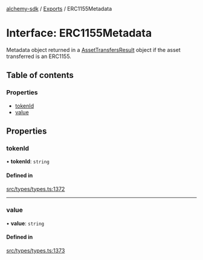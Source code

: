 [alchemy-sdk](../README.md) / [Exports](../modules.md) / ERC1155Metadata

# Interface: ERC1155Metadata

Metadata object returned in a [AssetTransfersResult](AssetTransfersResult.md) object if the asset
transferred is an ERC1155.

## Table of contents

### Properties

- [tokenId](ERC1155Metadata.md#tokenid)
- [value](ERC1155Metadata.md#value)

## Properties

### tokenId

• **tokenId**: `string`

#### Defined in

[src/types/types.ts:1372](https://github.com/alchemyplatform/alchemy-sdk-js/blob/dc20ee4/src/types/types.ts#L1372)

___

### value

• **value**: `string`

#### Defined in

[src/types/types.ts:1373](https://github.com/alchemyplatform/alchemy-sdk-js/blob/dc20ee4/src/types/types.ts#L1373)
